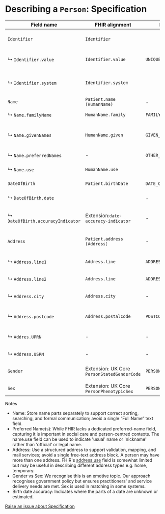 # Describing a `Person`: Specification

|Field name|FHIR alignment|PDS alignment|Cardinality|Data Type & Format|Description|
|----------|--------------|-------------|-----------|------------------|-----------|
|`Identifier`|`Identifier`||1, Many (MUST)|Object|Unique identifiers (IDs) associated with the person.|
|↳ `Identifier.value`|`Identifier.value`|`UNIQUE_REFERENCE`|1 (MUST)|String(UTF-8)|A single unique identifier attached to the person (e.g., NHS number).|
|↳ `Identifier.system`|`Identifier.system`||1 (MUST)|URI|System that the identifier adheres to (e.g., https://fhir.nhs.uk/Id/nhs-number).|
|`Name`|`Patient.name (HumanName)`|-|1 (MUST)|Object|Container for name parts.|
|↳ `Name.familyName`|`HumanName.family`|`FAMILY_NAME`|1, Many (MUST)|String(UTF-8)|Surname or family name.|
|↳ `Name.givenNames`|`HumanName.given`|`GIVEN_NAME`|1, Many (MUST)|String(UTF-8)|First and any middle names. If multiple, store as separate entries if possible.|
|↳ `Name.preferredNames`|-|`OTHER_GIVEN_NAME`|0, Many (MAY)|String(UTF-8)|Any preferred names used by the person.|
|↳ `Name.use`|`HumanName.use`||0,1 (SHOULD)|Name.useCode|How this name instance is used.|
|`DateOfBirth`|`Patient.birthDate`|`DATE_OF_BIRTH`|1 (MUST)||The person's date of birth.|
|↳ `DateOfBirth.date`|| - |0,1 (MAY)|Date (ISO8601: `YYYY-MM-DD`)|ISO8601 formatted dat of birth.|
|↳ `DateOfBirth.accuracyIndicator`|Extension:`date-accuracy-indicator`| - |0,1 (MAY)|DateOfBirth.accuracyIndicatorCode|Indicates which parts of the date are known to be accurate (A), estimated (E) or unknown (U)|
|`Address`|`Patient.address (Address)`|-|0, Many (SHOULD)|Object|Physical location(s) where the person can be contacted.|
|↳ `Address.line1`|`Address.line`|`ADDRESS_LINE1`|1 (MUST, if Address is present)|String(UTF-8)|Street address, c/o.|
|↳ `Address.line2`|`Address.line`|`ADDRESS_LINE2`|0,1 (MAY)|String(UTF-8)|Apartment, suite, unit, building, floor, etc.|
|↳ `Address.city`|`Address.city`|-|1 (MUST, if Address is present)|String(UTF-8)|City, town, or village.|
|↳ `Address.postcode`|`Address.postalCode`|`POSTCODE`|1 (MUST, if Address is present)|String(UTF-8)|Postcode for address.|
|↳ `Addres.UPRN`|-|-|0,1 (MAY)|Float16|Unique Property Reference Number of the address.|
|↳ `Address.USRN`|-|-|0,1 (MAY)|Float16|Unique Street Reference Number of the address.|
|`Gender`|Extension: UK Core `PersonStatedGenderCode`|`PERSON_STATED_GENDER_CODE`|Gender.code|The person’s stated gender. This information does not pertain to biological sex.|
|`Sex`|Extension: UK Core `PersonPhenotypicSex`|`PERSON_PHENOTYPIC_SEX`|0,1 (MAY)|Sex.code|Observed phenotypic sex, where recorded.|


Notes
- Name: Store name parts separately to support correct sorting, searching, and formal communication; avoid a single “Full Name” text field.
- Preferred Name(s): While FHIR lacks a dedicated preferred-name field, capturing it is important in social care and person-centred contexts. The name.use field can be used to indicate 'usual' name or 'nickname' rather than 'official' or legal name.
- Address: Use a structured address to support validation, mapping, and mail services; avoid a single free-text address block. A person may have more than one address. FHIR's [address use](https://packages.fhir.org/guide/uk-core-implementation-guide/Home/Guidance/DataTypeGuidance/Address?version=0.1.0) field is somewhat limited but may be useful in describing different address types e.g. home, temporary.
- Gender vs Sex: We recognise this is an emotive topic. Our approach recognises government policy but ensures practitioners' and service delivery needs are met. Sex is used in matching in some systems.
- Birth date accuracy: Indicates where the parts of a date are unknown or estimated.


<a href="https://github.com/SocialCareData/person-standard/issues/new?template=content_issue.yml&title=Issue+regarding+People+Spec+Specification" class="web-button" target="_blank">Raise an issue about Specification</a>
